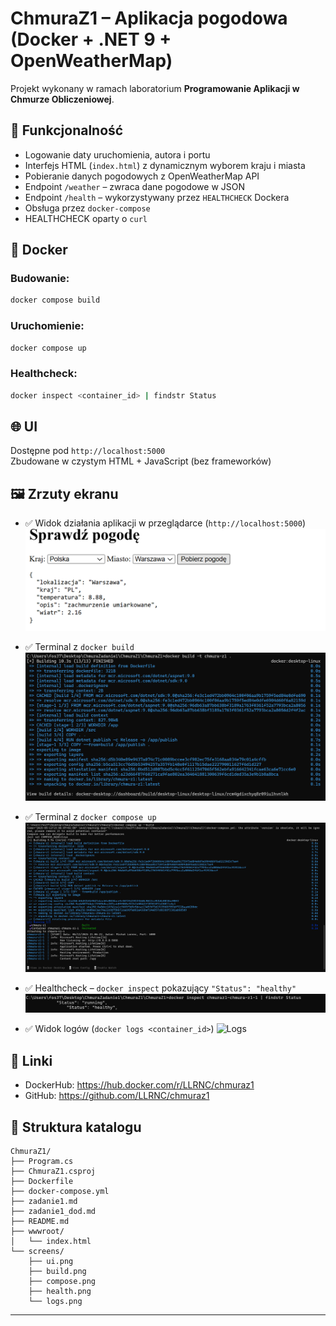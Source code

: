 # ChmuraZ1 – Aplikacja pogodowa (Docker + .NET 9 + OpenWeatherMap)

Projekt wykonany w ramach laboratorium **Programowanie Aplikacji w Chmurze Obliczeniowej**.

## 🔧 Funkcjonalność

- Logowanie daty uruchomienia, autora i portu
- Interfejs HTML (`index.html`) z dynamicznym wyborem kraju i miasta
- Pobieranie danych pogodowych z OpenWeatherMap API
- Endpoint `/weather` – zwraca dane pogodowe w JSON
- Endpoint `/health` – wykorzystywany przez `HEALTHCHECK` Dockera
- Obsługa przez `docker-compose`
- HEALTHCHECK oparty o `curl`

## 🐳 Docker

### Budowanie:

```bash
docker compose build
```

### Uruchomienie:

```bash
docker compose up
```

### Healthcheck:

```bash
docker inspect <container_id> | findstr Status
```

## 🌐 UI

Dostępne pod `http://localhost:5000`  
Zbudowane w czystym HTML + JavaScript (bez frameworków)

## 🖼️ Zrzuty ekranu

- ✅ Widok działania aplikacji w przeglądarce (`http://localhost:5000`)
  ![UI](screens/ui.png)

- ✅ Terminal z `docker build`
  ![Build](screens/build.png)

- ✅ Terminal z `docker compose up`
  ![Compose](screens/compose.png)

- ✅ Healthcheck – `docker inspect` pokazujący `"Status": "healthy"`
  ![Healthcheck](screens/health.png)

- ✅ Widok logów (`docker logs <container_id>`)
  ![Logs](screens/logs.png)

## 🔗 Linki

- DockerHub: https://hub.docker.com/r/LLRNC/chmuraz1
- GitHub: https://github.com/LLRNC/chmuraz1

## 📁 Struktura katalogu

```
ChmuraZ1/
├── Program.cs
├── ChmuraZ1.csproj
├── Dockerfile
├── docker-compose.yml
├── zadanie1.md
├── zadanie1_dod.md
├── README.md
├── wwwroot/
│   └── index.html
└── screens/
    ├── ui.png
    ├── build.png
    ├── compose.png
    ├── health.png
    └── logs.png
```

---
